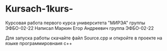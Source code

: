# Kursach-1kurs-
Курсовая работа первого курса университета "МИРЭА" группы ЭФБО-02-22 
Написал Маркин Егор Андреевич группа ЭФБО-02-22

Для запуска работы скачайте файл Source.cpp и откройте в проекте на языке программировнаия с++
